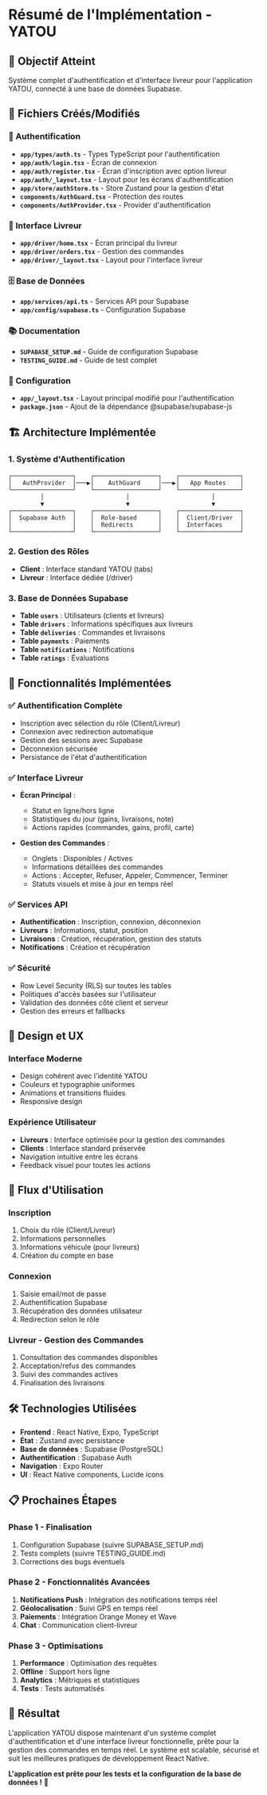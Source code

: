 # Résumé de l'Implémentation - YATOU

## 🎯 Objectif Atteint

Système complet d'authentification et d'interface livreur pour l'application YATOU, connecté à une base de données Supabase.

## 📁 Fichiers Créés/Modifiés

### 🔐 Authentification
- **`app/types/auth.ts`** - Types TypeScript pour l'authentification
- **`app/auth/login.tsx`** - Écran de connexion
- **`app/auth/register.tsx`** - Écran d'inscription avec option livreur
- **`app/auth/_layout.tsx`** - Layout pour les écrans d'authentification
- **`app/store/authStore.ts`** - Store Zustand pour la gestion d'état
- **`components/AuthGuard.tsx`** - Protection des routes
- **`components/AuthProvider.tsx`** - Provider d'authentification

### 🚚 Interface Livreur
- **`app/driver/home.tsx`** - Écran principal du livreur
- **`app/driver/orders.tsx`** - Gestion des commandes
- **`app/driver/_layout.tsx`** - Layout pour l'interface livreur

### 🗄️ Base de Données
- **`app/services/api.ts`** - Services API pour Supabase
- **`app/config/supabase.ts`** - Configuration Supabase

### 📚 Documentation
- **`SUPABASE_SETUP.md`** - Guide de configuration Supabase
- **`TESTING_GUIDE.md`** - Guide de test complet

### 🔧 Configuration
- **`app/_layout.tsx`** - Layout principal modifié pour l'authentification
- **`package.json`** - Ajout de la dépendance @supabase/supabase-js

## 🏗️ Architecture Implémentée

### 1. **Système d'Authentification**
```
┌─────────────────┐    ┌──────────────────┐    ┌─────────────────┐
│   AuthProvider  │───▶│    AuthGuard     │───▶│   App Routes    │
└─────────────────┘    └──────────────────┘    └─────────────────┘
         │                       │                       │
         ▼                       ▼                       ▼
┌─────────────────┐    ┌──────────────────┐    ┌─────────────────┐
│  Supabase Auth  │    │  Role-based      │    │  Client/Driver  │
│                 │    │  Redirects       │    │  Interfaces     │
└─────────────────┘    └──────────────────┘    └─────────────────┘
```

### 2. **Gestion des Rôles**
- **Client** : Interface standard YATOU (tabs)
- **Livreur** : Interface dédiée (/driver)

### 3. **Base de Données Supabase**
- **Table `users`** : Utilisateurs (clients et livreurs)
- **Table `drivers`** : Informations spécifiques aux livreurs
- **Table `deliveries`** : Commandes et livraisons
- **Table `payments`** : Paiements
- **Table `notifications`** : Notifications
- **Table `ratings`** : Évaluations

## 🚀 Fonctionnalités Implémentées

### ✅ **Authentification Complète**
- Inscription avec sélection du rôle (Client/Livreur)
- Connexion avec redirection automatique
- Gestion des sessions avec Supabase
- Déconnexion sécurisée
- Persistance de l'état d'authentification

### ✅ **Interface Livreur**
- **Écran Principal** :
  - Statut en ligne/hors ligne
  - Statistiques du jour (gains, livraisons, note)
  - Actions rapides (commandes, gains, profil, carte)
  
- **Gestion des Commandes** :
  - Onglets : Disponibles / Actives
  - Informations détaillées des commandes
  - Actions : Accepter, Refuser, Appeler, Commencer, Terminer
  - Statuts visuels et mise à jour en temps réel

### ✅ **Services API**
- **Authentification** : Inscription, connexion, déconnexion
- **Livreurs** : Informations, statut, position
- **Livraisons** : Création, récupération, gestion des statuts
- **Notifications** : Création et récupération

### ✅ **Sécurité**
- Row Level Security (RLS) sur toutes les tables
- Politiques d'accès basées sur l'utilisateur
- Validation des données côté client et serveur
- Gestion des erreurs et fallbacks

## 🎨 Design et UX

### **Interface Moderne**
- Design cohérent avec l'identité YATOU
- Couleurs et typographie uniformes
- Animations et transitions fluides
- Responsive design

### **Expérience Utilisateur**
- **Livreurs** : Interface optimisée pour la gestion des commandes
- **Clients** : Interface standard préservée
- Navigation intuitive entre les écrans
- Feedback visuel pour toutes les actions

## 🔄 Flux d'Utilisation

### **Inscription**
1. Choix du rôle (Client/Livreur)
2. Informations personnelles
3. Informations véhicule (pour livreurs)
4. Création du compte en base

### **Connexion**
1. Saisie email/mot de passe
2. Authentification Supabase
3. Récupération des données utilisateur
4. Redirection selon le rôle

### **Livreur - Gestion des Commandes**
1. Consultation des commandes disponibles
2. Acceptation/refus des commandes
3. Suivi des commandes actives
4. Finalisation des livraisons

## 🛠️ Technologies Utilisées

- **Frontend** : React Native, Expo, TypeScript
- **État** : Zustand avec persistance
- **Base de données** : Supabase (PostgreSQL)
- **Authentification** : Supabase Auth
- **Navigation** : Expo Router
- **UI** : React Native components, Lucide icons

## 📋 Prochaines Étapes

### **Phase 1 - Finalisation**
1. Configuration Supabase (suivre SUPABASE_SETUP.md)
2. Tests complets (suivre TESTING_GUIDE.md)
3. Corrections des bugs éventuels

### **Phase 2 - Fonctionnalités Avancées**
1. **Notifications Push** : Intégration des notifications temps réel
2. **Géolocalisation** : Suivi GPS en temps réel
3. **Paiements** : Intégration Orange Money et Wave
4. **Chat** : Communication client-livreur

### **Phase 3 - Optimisations**
1. **Performance** : Optimisation des requêtes
2. **Offline** : Support hors ligne
3. **Analytics** : Métriques et statistiques
4. **Tests** : Tests automatisés

## 🎉 Résultat

L'application YATOU dispose maintenant d'un système complet d'authentification et d'une interface livreur fonctionnelle, prête pour la gestion des commandes en temps réel. Le système est scalable, sécurisé et suit les meilleures pratiques de développement React Native.

**L'application est prête pour les tests et la configuration de la base de données !** 🚀

